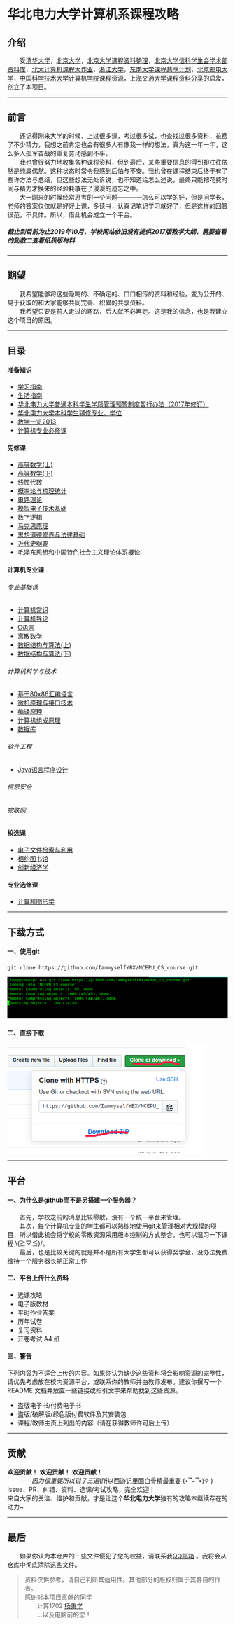 #  华北电力大学计算机系课程攻略

## 介绍
&emsp;&emsp;受[清华大学](https://github.com/PKUanonym/REKCARC-TSC-UHT)，[北京大学](https://lib-pku.github.io/)，[北京大学课程资料整理](https://github.com/lib-pku/libpku)，[北京大学信科学生会学术部资料库](https://github.com/EECS-PKU-XSB/Shared-learning-materials)，[北大计算机课程大作业](https://github.com/tongtzeho/PKUCourse)，[浙江大学](https://github.com/QSCTech/zju-icicles)，[东南大学课程共享计划](https://github.com/zjdx1998/seucourseshare)，[北京邮电大学](https://github.com/ningzimu/See_you_in_BUPT)，[中国科学技术大学计算机学院课程资源](https://github.com/mbinary/USTC-CS-Courses-Resource)，[上海交通大学课程资料分享](https://github.com/CoolPhilChen/SJTU-Courses/)的启发，创立了本项目。

---
## 前言
&emsp;&emsp;还记得刚来大学的时候，上过很多课，考过很多试，也查找过很多资料，花费了不少精力，我想之前肯定也会有很多人有像我一样的想法，真为这一年一年，这么多人孤军奋战的重复劳动感到不平。<br>
&emsp;&emsp;我也曾很努力地收集各种课程资料，但到最后，某些重要信息的得到却往往依然是纯属偶然。这种状态时常令我感到后怕与不安。我也曾在课程结束后终于有了些许方法与总结，但这些想法无处诉说，也不知道给怎么述说，最终只能把花费时间与精力才换来的经验耗散在了漫漫的遗忘之中。<br>
&emsp;&emsp;大一刚来的时候经常思考的一个问题————怎么可以学的好，但是问学长，老师的答案仅仅就是好好上课，多读书，认真记笔记学习就好了，但是这样的回答很范，不具体。所以，借此机会成立一个平台。  
##### 截止到目前为止2019年10月，学校网站依旧没有提供2017版教学大纲，需要查看的到教二查看纸质版材料

---
## 期望
&emsp;&emsp;我希望能够将这些隐晦的、不确定的、口口相传的资料和经验，变为公开的、易于获取的和大家能够共同完善、积累的共享资料。<br>
&emsp;&emsp;我希望只要是前人走过的弯路，后人就不必再走。这是我的信念，也是我建立这个项目的原因。<br>

---
## 目录
#### 准备知识
- [学习指南](https://github.com/IammyselfYBX/NCEPU_CS_course/blob/master/0.%E5%87%86%E5%A4%87%E7%9F%A5%E8%AF%86/%E5%8D%8E%E5%8C%97%E7%94%B5%E5%8A%9B%E5%A4%A7%E5%AD%A6%E5%AD%A6%E4%B9%A0%E6%8C%87%E5%8D%97.md)
- [生活指南](https://github.com/IammyselfYBX/NCEPU_CS_course/blob/master/0.%E5%87%86%E5%A4%87%E7%9F%A5%E8%AF%86/%E5%8D%8E%E5%8C%97%E7%94%B5%E5%8A%9B%E5%A4%A7%E5%AD%A6%E7%94%9F%E6%B4%BB%E6%8C%87%E5%8D%97.md)
- [华北电力大学普通本科学生学籍管理预警制度暂行办法（2017年修订）](https://github.com/IammyselfYBX/NCEPU_CS_course/blob/master/0.%E5%87%86%E5%A4%87%E7%9F%A5%E8%AF%86/%E5%8D%8E%E5%8C%97%E7%94%B5%E5%8A%9B%E5%A4%A7%E5%AD%A6%E6%99%AE%E9%80%9A%E6%9C%AC%E7%A7%91%E5%AD%A6%E7%94%9F%E5%AD%A6%E7%B1%8D%E7%AE%A1%E7%90%86%E9%A2%84%E8%AD%A6%E5%88%B6%E5%BA%A6%E6%9A%82%E8%A1%8C%E5%8A%9E%E6%B3%95%EF%BC%882017%E5%B9%B4%E4%BF%AE%E8%AE%A2%EF%BC%89%20.doc)
- [华北电力大学本科学生辅修专业、学位](https://github.com/IammyselfYBX/NCEPU_CS_course/blob/master/0.%E5%87%86%E5%A4%87%E7%9F%A5%E8%AF%86/%E5%8D%8E%E5%8C%97%E7%94%B5%E5%8A%9B%E5%A4%A7%E5%AD%A6%E6%9C%AC%E7%A7%91%E5%AD%A6%E7%94%9F%E8%BE%85%E4%BF%AE%E4%B8%93%E4%B8%9A%E3%80%81%E5%AD%A6%E4%BD%8D%20.doc)
- [教学一览2013](https://github.com/IammyselfYBX/NCEPU_CS_course/blob/master/0.%E5%87%86%E5%A4%87%E7%9F%A5%E8%AF%86/%E6%95%99%E5%AD%A6%E4%B8%80%E8%A7%882013.doc)
- [计算机专业必修课](https://github.com/IammyselfYBX/NCEPU_CS_course/blob/master/0.%E5%87%86%E5%A4%87%E7%9F%A5%E8%AF%86/%E8%AE%A1%E7%AE%97%E6%9C%BA%E4%B8%93%E4%B8%9A%E5%BF%85%E4%BF%AE%E8%AF%BE.docx)

#### 先修课
- [高等数学(上)](https://github.com/IammyselfYBX/NCEPU_CS_course/tree/master/1.%E5%A4%A7%E4%B8%80%E4%B8%8A/1.%E9%AB%98%E7%AD%89%E6%95%B0%E5%AD%A6)
- [高等数学(下)]()
- [线性代数](https://github.com/IammyselfYBX/NCEPU_CS_course/tree/master/3.%E5%A4%A7%E4%BA%8C%E4%B8%8A/3.%E7%BA%BF%E6%80%A7%E4%BB%A3%E6%95%B0)
- [概率论与梳理统计](https://github.com/IammyselfYBX/NCEPU_CS_course/tree/master/4.%E5%A4%A7%E4%BA%8C%E4%B8%8B/3.%E6%A6%82%E7%8E%87%E8%AE%BA%E4%B8%8E%E6%A2%B3%E7%90%86%E7%BB%9F%E8%AE%A1)
- [电路理论](https://github.com/IammyselfYBX/NCEPU_CS_course/tree/master/3.%E5%A4%A7%E4%BA%8C%E4%B8%8A/5.2018-2019%E7%94%B5%E8%B7%AF%E7%90%86%E8%AE%BAB)
- [模拟电子技术基础](https://github.com/IammyselfYBX/NCEPU_CS_course/tree/master/4.%E5%A4%A7%E4%BA%8C%E4%B8%8B/2.%E6%A8%A1%E6%8B%9F%E7%94%B5%E5%AD%90%E6%8A%80%E6%9C%AF%E5%9F%BA%E7%A1%80)
- [数字逻辑](https://github.com/IammyselfYBX/NCEPU_CS_course/tree/master/5.%E5%A4%A7%E4%B8%89%E4%B8%8A/4.%E6%95%B0%E5%AD%97%E9%80%BB%E8%BE%91)
- [马克思原理](https://github.com/IammyselfYBX/NCEPU_CS_course/tree/master/1.%E5%A4%A7%E4%B8%80%E4%B8%8A/4.%E9%A9%AC%E5%85%8B%E6%80%9D%E5%8E%9F%E7%90%86)
- [思想道德修养与法律基础](https://github.com/IammyselfYBX/NCEPU_CS_course/tree/master/1.%E5%A4%A7%E4%B8%80%E4%B8%8A/3.%E6%80%9D%E6%83%B3%E9%81%93%E5%BE%B7%E4%BF%AE%E5%85%BB%E4%B8%8E%E6%B3%95%E5%BE%8B%E5%9F%BA%E7%A1%80)
- [近代史纲要](https://github.com/IammyselfYBX/NCEPU_CS_course/tree/master/2.%E5%A4%A7%E4%B8%80%E4%B8%8B/2.%E8%BF%91%E4%BB%A3%E5%8F%B2%E7%BA%B2%E8%A6%81)
- [毛泽东思想和中国特色社会主义理论体系概论](https://github.com/IammyselfYBX/NCEPU_CS_course/tree/master/3.%E5%A4%A7%E4%BA%8C%E4%B8%8A/2.%E6%AF%9B%E6%B3%BD%E4%B8%9C%E6%80%9D%E6%83%B3%E5%92%8C%E4%B8%AD%E5%9B%BD%E7%89%B9%E8%89%B2%E7%A4%BE%E4%BC%9A%E4%B8%BB%E4%B9%89%E7%90%86%E8%AE%BA%E4%BD%93%E7%B3%BB%E6%A6%82%E8%AE%BA)

#### 计算机专业课
###### 专业基础课
- [计算机常识](https://github.com/IammyselfYBX/NCEPU_CS_course/blob/master/0.%E5%87%86%E5%A4%87%E7%9F%A5%E8%AF%86/%E8%AE%A1%E7%AE%97%E6%9C%BA%E5%B8%B8%E8%AF%86.md)
- [计算机导论](https://github.com/IammyselfYBX/NCEPU_CS_course/tree/master/1.%E5%A4%A7%E4%B8%80%E4%B8%8A/5.%E8%AE%A1%E7%AE%97%E6%9C%BA%E5%AF%BC%E8%AE%BA)
- [C语言](https://github.com/IammyselfYBX/NCEPU_CS_course/tree/master/1.%E5%A4%A7%E4%B8%80%E4%B8%8A/2.C%E8%AF%AD%E8%A8%80)
- [离散数学](https://github.com/IammyselfYBX/NCEPU_CS_course/tree/master/2.%E5%A4%A7%E4%B8%80%E4%B8%8B/3.%E7%A6%BB%E6%95%A3%E6%95%B0%E5%AD%A6)
- [数据结构与算法(上)](https://github.com/IammyselfYBX/NCEPU_CS_course/tree/master/2.%E5%A4%A7%E4%B8%80%E4%B8%8B/1.%E6%95%B0%E6%8D%AE%E7%BB%93%E6%9E%84%E4%B8%8E%E7%AE%97%E6%B3%95)
- [数据结构与算法(下)](https://github.com/IammyselfYBX/NCEPU_CS_course/tree/master/3.%E5%A4%A7%E4%BA%8C%E4%B8%8A/1.%E6%95%B0%E6%8D%AE%E7%BB%93%E6%9E%84%E4%B8%8E%E7%AE%97%E6%B3%95)


###### 计算机科学与技术
- [基于80x86汇编语言](https://github.com/IammyselfYBX/NCEPU_CS_course/tree/master/4.%E5%A4%A7%E4%BA%8C%E4%B8%8B/1.80x86%E6%B1%87%E7%BC%96)
- [微机原理与接口技术](https://github.com/IammyselfYBX/NCEPU_CS_course/tree/master/5.%E5%A4%A7%E4%B8%89%E4%B8%8A/1.%E5%BE%AE%E6%9C%BA%E5%8E%9F%E7%90%86%E4%B8%8E%E6%8E%A5%E5%8F%A3%E6%8A%80%E6%9C%AF(%E7%AC%AC4%E7%89%88))
- [编译原理](https://github.com/IammyselfYBX/NCEPU_CS_course/tree/master/5.%E5%A4%A7%E4%B8%89%E4%B8%8A/2.%E7%BC%96%E8%AF%91%E5%8E%9F%E7%90%86)
- [计算机组成原理](https://github.com/IammyselfYBX/NCEPU_CS_course/tree/master/5.%E5%A4%A7%E4%B8%89%E4%B8%8A/3.%E8%AE%A1%E7%AE%97%E6%9C%BA%E7%BB%84%E6%88%90%E5%8E%9F%E7%90%86)
- [数据库](https://github.com/IammyselfYBX/NCEPU_CS_course/tree/master/5.%E5%A4%A7%E4%B8%89%E4%B8%8A/5.%E6%95%B0%E6%8D%AE%E5%BA%93)


###### 软件工程
- [Java语言程序设计](https://github.com/IammyselfYBX/NCEPU_CS_course/tree/master/3.%E5%A4%A7%E4%BA%8C%E4%B8%8A/4.java%E6%95%99%E6%9D%90%E9%85%8D%E5%A5%97%E8%AF%BE%E4%BB%B6)

###### 信息安全

###### 物联网

#### 校选课
- [电子文件检索与利用](https://github.com/IammyselfYBX/NCEPU_CS_course/tree/master/4.%E5%A4%A7%E4%BA%8C%E4%B8%8B/%E6%A0%A1%E9%80%89%E8%AF%BE1.%E7%94%B5%E5%AD%90%E6%96%87%E4%BB%B6%E6%A3%80%E7%B4%A2%E4%B8%8E%E5%88%A9%E7%94%A8)
- [相约图书馆](https://github.com/IammyselfYBX/NCEPU_CS_course/tree/master/4.%E5%A4%A7%E4%BA%8C%E4%B8%8B/%E6%A0%A1%E9%80%89%E8%AF%BE2.%E7%9B%B8%E7%BA%A6%E5%9B%BE%E4%B9%A6%E9%A6%86)
- [创新经济学](https://github.com/IammyselfYBX/NCEPU_CS_course/tree/master/5.%E5%A4%A7%E4%B8%89%E4%B8%8A/%E6%A0%A1%E9%80%89%E8%AF%BE1.%E5%88%9B%E6%96%B0%E7%BB%8F%E6%B5%8E%E5%AD%A6)

#### 专业选修课
- [计算机图形学](https://github.com/IammyselfYBX/NCEPU_CS_course/tree/master/4.%E5%A4%A7%E4%BA%8C%E4%B8%8B/%E4%B8%93%E9%80%89%E8%AF%BE1.CG_progressing)

---
## 下载方式
#### 一、使用git
```
git clone https://github.com/IammyselfYBX/NCEPU_CS_course.git
```
![图片](git.png)

#### 二、直接下载
![图片](download.png)

---
## 平台
#### 一、为什么是github而不是另搭建一个服务器？
&emsp;&emsp;首先，学校之前的消息比较零散，没有一个统一平台来管理。<br>
&emsp;&emsp;其次，每个计算机专业的学生都可以熟练地使用git来管理相对大规模的项目，所以借此机会将学校的零散资源采用版本控制的方式整合，也可以温习一下课程 \\(≧▽≦)/。<br>
&emsp;&emsp;最后，也是比较关键的就是并不是所有大学生都可以获得奖学金，没办法免费维持一个服务器长期正常工作
#### 二、平台上传什么资料
- 选课攻略
- 电子版教材
- 平时作业答案
- 历年试卷
- 复习资料
- 开卷考试 A4 纸
#### 三、警告
下列内容为不适合上传的内容。如果你认为缺少这些资料将会影响资源的完整性，请优先考虑放在校内资源平台，或联系你的教师并由教师发布。建议你撰写一个 README 文档并放置一些链接或指引文字来帮助找到这些资源。
- 盗版电子书/付费电子书
- 盗版/破解版/绿色版付费软件及其安装包
- 课程/教师主页上列出的内容（请在获得教师许可后上传）


---
## 贡献
**欢迎贡献！**
**欢迎贡献！**
**欢迎贡献！** <br>
&emsp;&emsp;*——因为很重要所以说了三遍*(所以西游记里面白骨精最重要 (•‾̑⌣‾̑•)✧ )<br>
Issue、PR、纠错、资料、选课/考试攻略，完全欢迎！<br>
来自大家的关注、维护和贡献，才是让这个<b>华北电力大学</b>独有的攻略本继续存在的动力~


---
## 最后
&emsp;&emsp;如果你认为本仓库的一些文件侵犯了您的权益，请联系我[QQ邮箱](mailto:2252176220@qq.com) 。我将会从仓库中彻底清除这些文件。
> 资料仅供参考，请自己判断其适用性。其他部分的版权归属于其各自的作者。<br>
 感谢对本项目贡献的同学 <br>
&emsp;&emsp;计算1702 [杨秉学](https://github.com/IammyselfYBX) <br>
&emsp;&emsp;...以及电脑前的您！


